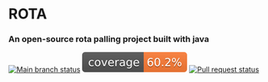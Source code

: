 # ROTA

### An open-source rota palling project built with java

[![Main branch status](https://github.com/whackdackery/rota/actions/workflows/maven-master-push.yml/badge.svg)](https://github.com/whackdackery/rota/actions/workflows/maven-master-branch.yml)
[![Jacoco Coverage](https://raw.githubusercontent.com/whackdackery/rota/master/.github/badges/jacoco.svg)](https://raw.githubusercontent.com/whackdackery/rota/master/.github/badges/jacoco.svg)
[![Pull request status](https://github.com/whackdackery/rota/actions/workflows/maven-pull-request.yml/badge.svg)](https://github.com/whackdackery/rota/actions/workflows/maven-pull-request.yml)